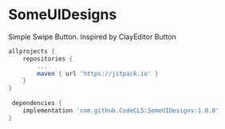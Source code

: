 # SomeUIDesigns
Simple Swipe Button. Inspired by ClayEditor Button

```groovy
allprojects {
	repositories {
		...
		maven { url 'https://jitpack.io' }
	}
}
  
 dependencies {
	implementation 'com.github.CodeCLS:SomeUIDesigns:1.0.0'
}

```
